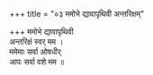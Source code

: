 +++
title = "०३ ममोभे द्यावापृथिवी अन्तरिक्षम्"

+++
ममोभे द्यावापृथिवी  
अन्तरिक्षं स्वर् मम ।  
ममेमाः सर्वा ओषधीर्  
आपः सर्वा वशे मम ॥